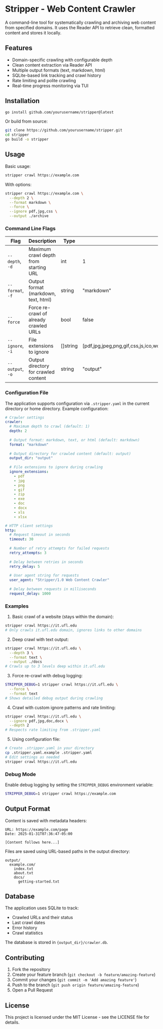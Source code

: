 # Stripper - Web Content Crawler

A command-line tool for systematically crawling and archiving web content from specified domains. It uses the Reader API to retrieve clean, formatted content and stores it locally.

## Features

- Domain-specific crawling with configurable depth
- Clean content extraction via Reader API
- Multiple output formats (text, markdown, html)
- SQLite-based link tracking and crawl history
- Rate limiting and polite crawling
- Real-time progress monitoring via TUI

## Installation

```bash
go install github.com/yourusername/stripper@latest
```

Or build from source:

```bash
git clone https://github.com/yourusername/stripper.git
cd stripper
go build -o stripper
```

## Usage

Basic usage:
```bash
stripper crawl https://example.com
```

With options:
```bash
stripper crawl https://example.com \
  --depth 2 \
  --format markdown \
  --force \
  --ignore pdf,jpg,css \
  --output ./archive
```

### Command Line Flags

| Flag | Description | Type | Default | Example |
|------|-------------|------|---------|---------|
| `--depth`, `-d` | Maximum crawl depth from starting URL | int | 1 | `--depth 2` |
| `--format`, `-f` | Output format (markdown, text, html) | string | "markdown" | `--format text` |
| `--force` | Force re-crawl of already crawled URLs | bool | false | `--force` |
| `--ignore`, `-i` | File extensions to ignore | []string | [pdf,jpg,jpeg,png,gif,css,js,ico,woff,woff2,ttf,eot,mp4,webm,mp3,wav,zip,tar,gz,rar] | `--ignore pdf,jpg,css` |
| `--output`, `-o` | Output directory for crawled content | string | "output" | `--output ./archive` |

### Configuration File

The application supports configuration via `.stripper.yaml` in the current directory or home directory. Example configuration:

```yaml
# Crawler settings
crawler:
  # Maximum depth to crawl (default: 1)
  depth: 2
  
  # Output format: markdown, text, or html (default: markdown)
  format: "markdown"
  
  # Output directory for crawled content (default: output)
  output_dir: "output"
  
  # File extensions to ignore during crawling
  ignore_extensions:
    - pdf
    - jpg
    - png
    - gif
    - zip
    - exe
    - doc
    - docx
    - xls
    - xlsx

# HTTP client settings
http:
  # Request timeout in seconds
  timeout: 30
  
  # Number of retry attempts for failed requests
  retry_attempts: 3
  
  # Delay between retries in seconds
  retry_delay: 5
  
  # User agent string for requests
  user_agent: "Stripper/1.0 Web Content Crawler"
  
  # Delay between requests in milliseconds
  request_delay: 1000
```

### Examples

1. Basic crawl of a website (stays within the domain):
```bash
stripper crawl https://it.ufl.edu
# Only crawls it.ufl.edu domain, ignores links to other domains
```

2. Deep crawl with text output:
```bash
stripper crawl https://it.ufl.edu \
  --depth 3 \
  --format text \
  --output ./docs
# Crawls up to 3 levels deep within it.ufl.edu
```

3. Force re-crawl with debug logging:
```bash
STRIPPER_DEBUG=1 stripper crawl https://it.ufl.edu \
  --force \
  --format text
# Shows detailed debug output during crawling
```

4. Crawl with custom ignore patterns and rate limiting:
```bash
stripper crawl https://it.ufl.edu \
  --ignore pdf,jpg,doc,docx \
  --depth 2
# Respects rate limiting from .stripper.yaml
```

5. Using configuration file:
```bash
# Create .stripper.yaml in your directory
cp .stripper.yaml.example .stripper.yaml
# Edit settings as needed
stripper crawl https://it.ufl.edu
```

### Debug Mode

Enable debug logging by setting the `STRIPPER_DEBUG` environment variable:

```bash
STRIPPER_DEBUG=1 stripper crawl https://example.com
```

## Output Format

Content is saved with metadata headers:
```text
URL: https://example.com/page
Date: 2025-01-31T07:36:47-05:00

[Content follows here...]
```

Files are saved using URL-based paths in the output directory:
```
output/
  example.com/
    index.txt
    about.txt
    docs/
      getting-started.txt
```

## Database

The application uses SQLite to track:
- Crawled URLs and their status
- Last crawl dates
- Error history
- Crawl statistics

The database is stored in `{output_dir}/crawler.db`.

## Contributing

1. Fork the repository
2. Create your feature branch (`git checkout -b feature/amazing-feature`)
3. Commit your changes (`git commit -m 'Add amazing feature'`)
4. Push to the branch (`git push origin feature/amazing-feature`)
5. Open a Pull Request

## License

This project is licensed under the MIT License - see the LICENSE file for details.
